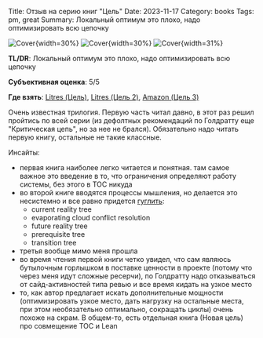 Title: Отзыв на серию книг "Цель"
Date: 2023-11-17
Category: books
Tags: pm, great
Summary: Локальный оптимум это плохо, надо оптимизировать всю цепочку

![Cover]({static}cover_1.jpg){width=30%}
![Cover]({static}cover_2.jpg){width=30%}
![Cover]({static}cover_3.jpg){width=31%}

**TL/DR**: Локальный оптимум это плохо, надо оптимизировать всю цепочку

**Субъективная оценка**: 5/5

**Где взять**: [Litres (Цель)](https://www.litres.ru/book/eliyahu-goldratt/cel-process-nepreryvnogo-sovershenstvovaniya-8648054/), [Litres (Цель 2)](https://www.litres.ru/book/eliyahu-goldratt/cel-2-delo-ne-v-vezenii-7709166/), [Amazon (Цель 3)](https://www.amazon.com/Necessary-But-Sufficient-Eliyahu-Goldratt/dp/0884271706/)

Очень известная трилогия. Первую часть читал давно, в этот раз решил пройтись по всей серии (из дефолтных рекомендаций по Голдратту еще "Критическая цепь", но за нее не брался). Обязательно надо читать первую книгу, остальные не такие классные.

Инсайты:

- первая книга наиболее легко читается и понятная. там самое важное это введение в то, что ограничения определяют работу системы, без этого в ТОС никуда
- во второй книге вводятся процессы мышления, но делается это несистемно и все равно придется [гуглить](<https://en.wikipedia.org/wiki/Thinking_processes\_(theory_of_constraints>):
    - current reality tree
    - evaporating cloud conflict resolution
    - future reality tree
    - prerequisite tree
    - transition tree
- третья вообще мимо меня прошла
- во время чтения первой книги четко увидел, что сам являюсь бутылочным горлышком в поставке ценности в проекте (потому что через меня идут сложные ресерчи), по Голдратту надо отказываться от сайд-активностей типа ревью и все время кидать на узкое место
- то, как автор предлагает искать дополнительные мощности (оптимизировать узкое место, дать нагрузку на остальные места, при этом необязательно оптимально, сокращать циклы) очень похоже на скрам. В общем-то, есть отдельная книга (Новая цель) про совмещение ТОС и Lean
